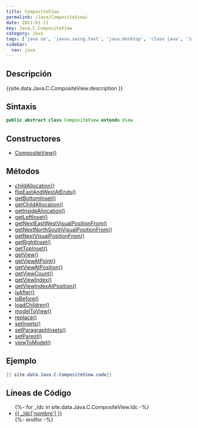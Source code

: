 ```yaml
---
title: CompositeView
permalink: /Java/CompositeView/
date: 2021-01-11
key: Java.C.CompositeView
category: Java
tags: ['java se', 'javax.swing.text', 'java.desktop', 'clase java', 'Java 1.0']
sidebar: 
  nav: java
---
```


## Descripción
{{site.data.Java.C.CompositeView.description }}

## Sintaxis
~~~java
public abstract class CompositeView extends View
~~~

## Constructores
* [CompositeView()](/Java/CompositeView/CompositeView/)

## Métodos
* [childAllocation()](/Java/CompositeView/childAllocation)
* [flipEastAndWestAtEnds()](/Java/CompositeView/flipEastAndWestAtEnds)
* [getBottomInset()](/Java/CompositeView/getBottomInset)
* [getChildAllocation()](/Java/CompositeView/getChildAllocation)
* [getInsideAllocation()](/Java/CompositeView/getInsideAllocation)
* [getLeftInset()](/Java/CompositeView/getLeftInset)
* [getNextEastWestVisualPositionFrom()](/Java/CompositeView/getNextEastWestVisualPositionFrom)
* [getNextNorthSouthVisualPositionFrom()](/Java/CompositeView/getNextNorthSouthVisualPositionFrom)
* [getNextVisualPositionFrom()](/Java/CompositeView/getNextVisualPositionFrom)
* [getRightInset()](/Java/CompositeView/getRightInset)
* [getTopInset()](/Java/CompositeView/getTopInset)
* [getView()](/Java/CompositeView/getView)
* [getViewAtPoint()](/Java/CompositeView/getViewAtPoint)
* [getViewAtPosition()](/Java/CompositeView/getViewAtPosition)
* [getViewCount()](/Java/CompositeView/getViewCount)
* [getViewIndex()](/Java/CompositeView/getViewIndex)
* [getViewIndexAtPosition()](/Java/CompositeView/getViewIndexAtPosition)
* [isAfter()](/Java/CompositeView/isAfter)
* [isBefore()](/Java/CompositeView/isBefore)
* [loadChildren()](/Java/CompositeView/loadChildren)
* [modelToView()](/Java/CompositeView/modelToView)
* [replace()](/Java/CompositeView/replace)
* [setInsets()](/Java/CompositeView/setInsets)
* [setParagraphInsets()](/Java/CompositeView/setParagraphInsets)
* [setParent()](/Java/CompositeView/setParent)
* [viewToModel()](/Java/CompositeView/viewToModel)

## Ejemplo
~~~java
{{ site.data.Java.C.CompositeView.code}}
~~~

## Líneas de Código
<ul>
{%- for _ldc in site.data.Java.C.CompositeView.ldc -%}
   <li>
       <a href="{{_ldc['url'] }}">{{ _ldc['nombre'] }}</a>
   </li>
{%- endfor -%}
</ul>
